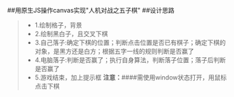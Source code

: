 ##用原生JS操作canvas实现"人机对战之五子棋"
##设计思路
> * 1.绘制格子，背景
> * 2.绘制黑白子，且交叉下棋
> * 3.自己落子:确定下棋的位置；判断点击位置是否已有棋子；确定下棋的对象，是黑方还是白方；根据五字一线的规则判断是否赢了
> * 4.电脑落子:判断是否赢了；执行自身算法，判断落子位置；落子后判断是否赢了
> * 5.游戏结束，加上提示框
**注意：**####需使用window状态打开，用鼠标点击下棋
